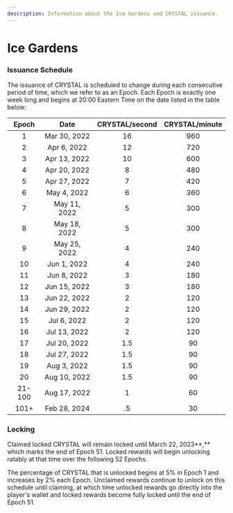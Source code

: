 ```yaml
---
description: Information about the Ice Gardens and CRYSTAL issuance.
---
```


# Ice Gardens

### Issuance Schedule

The issuance of CRYSTAL is scheduled to change during each consecutive period of time, which we refer to as an Epoch. Each Epoch is exactly one week long and begins at 20:00 Eastern Time on the date listed in the table below:

|  Epoch |     Date     | CRYSTAL/second | CRYSTAL/minute |
| :----: | :----------: | :------------: | :------------: |
|    1   | Mar 30, 2022 |       16       |       960      |
|    2   |  Apr 6, 2022 |       12       |       720      |
|    3   | Apr 13, 2022 |       10       |       600      |
|    4   | Apr 20, 2022 |        8       |       480      |
|    5   | Apr 27, 2022 |        7       |       420      |
|    6   |  May 4, 2022 |        6       |       360      |
|    7   | May 11, 2022 |        5       |       300      |
|    8   | May 18, 2022 |        5       |       300      |
|    9   | May 25, 2022 |        4       |       240      |
|   10   |  Jun 1, 2022 |        4       |       240      |
|   11   |  Jun 8, 2022 |        3       |       180      |
|   12   | Jun 15, 2022 |        3       |       180      |
|   13   | Jun 22, 2022 |        2       |       120      |
|   14   | Jun 29, 2022 |        2       |       120      |
|   15   |  Jul 6, 2022 |        2       |       120      |
|   16   | Jul 13, 2022 |        2       |       120      |
|   17   | Jul 20, 2022 |       1.5      |       90       |
|   18   | Jul 27, 2022 |       1.5      |       90       |
|   19   |  Aug 3, 2022 |       1.5      |       90       |
|   20   | Aug 10, 2022 |       1.5      |       90       |
| 21-100 | Aug 17, 2022 |        1       |       60       |
|  101+  | Feb 28, 2024 |       .5       |       30       |

### Locking

Claimed locked CRYSTAL will remain locked until March 22, 2023**,** which marks the end of Epoch 51. Locked rewards will begin unlocking ratably at that time over the following 52 Epochs.&#x20;

The percentage of CRYSTAL that is unlocked begins at 5% in Epoch 1 and increases by 2% each Epoch. Unclaimed rewards continue to unlock on this schedule until claiming, at which time unlocked rewards go directly into the player's wallet and locked rewards become fully locked until the end of Epoch 51.

